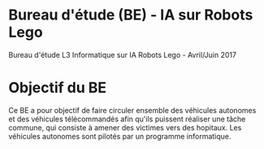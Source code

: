 # Bureau d'étude (BE) - IA sur Robots Lego 
Bureau d'étude L3 Informatique sur IA Robots Lego - Avril/Juin 2017
# Objectif du BE
Ce BE a pour objectif de faire circuler ensemble des véhicules autonomes et des véhicules télécommandés afin qu'ils puissent réaliser une tâche commune, qui consiste à amener des victimes vers des hopitaux. Les véhicules autonomes sont pilotés par un programme informatique. 

